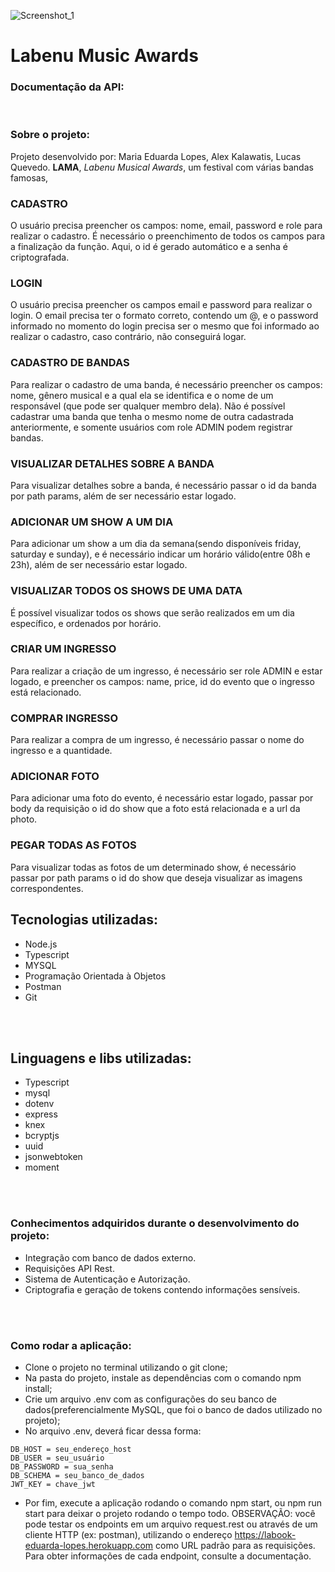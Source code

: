 ![Screenshot_1](https://user-images.githubusercontent.com/45580434/79641791-06e1c100-8170-11ea-8ecf-b6c889805d55.png)
<br>

# Labenu Music Awards

### Documentação da API: 


<br>

### Sobre o projeto: 
Projeto desenvolvido por: Maria Eduarda Lopes, Alex Kalawatis, Lucas Quevedo.
**LAMA**, *Labenu Musical Awards*, um festival  com várias bandas famosas, 

### CADASTRO 
O usuário precisa preencher os campos: nome, email, password e role para realizar o cadastro. É necessário o preenchimento de todos os campos para a finalização da função. Aqui, o id é gerado automático e a senha é criptografada.
<br>

### LOGIN
O usuário precisa preencher os campos email e password para realizar o login. O email precisa ter o formato correto, contendo um @, e o password informado no momento do login precisa ser o mesmo que foi informado ao realizar o cadastro, caso contrário, não conseguirá logar.
<br>

### CADASTRO DE BANDAS
Para realizar o cadastro de uma banda, é necessário preencher os campos: nome, gênero musical e a qual ela se identifica e o nome de um responsável (que pode ser qualquer membro dela). 
Não é possível cadastrar uma banda que tenha o mesmo nome de outra cadastrada anteriormente, e somente usuários com role ADMIN podem registrar bandas.
<br>

### VISUALIZAR DETALHES SOBRE A BANDA
Para visualizar detalhes sobre a banda, é necessário passar o id da banda por path params, além de ser necessário estar logado.
<br>

### ADICIONAR UM SHOW A UM DIA
Para adicionar um show a um dia da semana(sendo disponíveis friday, saturday e sunday), e é necessário indicar um horário válido(entre 08h e 23h), além de ser necessário estar logado.
<br>

### VISUALIZAR TODOS OS SHOWS DE UMA DATA
É possível visualizar todos os shows que serão realizados em um dia específico, e ordenados por horário. 
<br>

### CRIAR UM INGRESSO
Para realizar a criação de um ingresso, é necessário ser role ADMIN e estar logado, e preencher os campos: name, price, id do evento que o ingresso está relacionado.
<br>

### COMPRAR INGRESSO
Para realizar a compra de um ingresso, é necessário passar o nome do ingresso e a quantidade.
<br>

### ADICIONAR FOTO
Para adicionar uma foto do evento, é necessário estar logado, passar por body da requisição o id do show que a foto está relacionada e a url da photo.
<br>

### PEGAR TODAS AS FOTOS
Para visualizar todas as fotos de um determinado show, é necessário passar por path params o id do show que deseja visualizar as imagens correspondentes.
<br>


## Tecnologias utilizadas:
- Node.js
- Typescript
- MYSQL
- Programação Orientada à Objetos
- Postman
- Git
<br>
<br>

## Linguagens e libs utilizadas:
- Typescript
- mysql
- dotenv
- express
- knex
- bcryptjs
- uuid
- jsonwebtoken
- moment
<br>
<br>

### Conhecimentos adquiridos durante o desenvolvimento do projeto:
- Integração com banco de dados externo.
- Requisições API Rest.
- Sistema de Autenticação e Autorização.
- Criptografia e geração de tokens contendo informações sensíveis.
<br>
<br>

### Como rodar a aplicação:
- Clone o projeto no terminal utilizando o git clone;
- Na pasta do projeto, instale as dependências com o comando npm install;
- Crie um arquivo .env com as configurações do seu banco de dados(preferencialmente MySQL, que foi o banco de dados utilizado no projeto);
- No arquivo .env, deverá ficar dessa forma:

```
DB_HOST = seu_endereço_host
DB_USER = seu_usuário
DB_PASSWORD = sua_senha
DB_SCHEMA = seu_banco_de_dados
JWT_KEY = chave_jwt
```

- Por fim, execute a aplicação rodando o comando npm start, ou npm run start para deixar o projeto rodando o tempo todo.
OBSERVAÇÃO: você pode testar os endpoints em um arquivo request.rest ou através de um cliente HTTP (ex: postman), utilizando o endereço https://labook-eduarda-lopes.herokuapp.com como URL padrão para as requisições. Para obter informações de cada endpoint, consulte a documentação.
<br>


